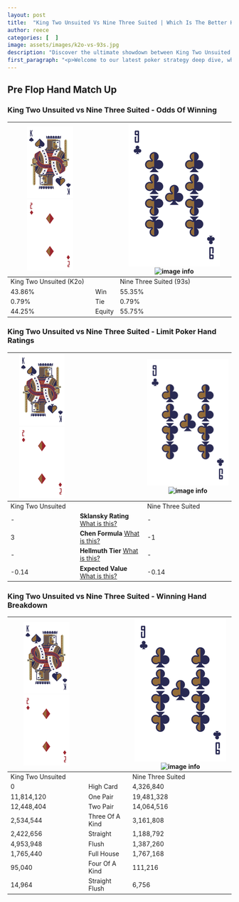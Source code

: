 ```yaml
---
layout: post
title:  "King Two Unsuited Vs Nine Three Suited | Which Is The Better Hand In Poker? A Complete Guide"
author: reece
categories: [  ]
image: assets/images/k2o-vs-93s.jpg
description: "Discover the ultimate showdown between King Two Unsuited and Nine Three Suited in poker! Uncover the odds, strategies, and scenarios where one hand triumphs over the other. Get ready to up your poker game with this thrilling analysis."
first_paragraph: "<p>Welcome to our latest poker strategy deep dive, where we're pitting two distinct hands against each other in a high-stakes showdown: King Two Unsuited vs Nine Three Suited.</p><p>In the dynamic world of poker, every decision counts, and knowing which hand holds the upper hand is key to your success at the table.</p><p>In this article, we'll dissect these two hands, explore the scenarios where one dominates the other, and equip you with the knowledge to make strategic choices that can tip the odds in your favor.</p><p>Get ready to unravel the intriguing dynamics of these poker hands and elevate your game to new heights.</p>"
---
```




[comment]: # (sp0)

## Pre Flop Hand Match Up

<div class="table hand-ratings" markdown="1"> 



### King Two Unsuited vs Nine Three Suited - Odds Of Winning


    
| ![image info](assets/images/hand1/K.png) ![image info](assets/images/hand1/2o.png) |  | ![image info](assets/images/hand2/9.png) ![image info](assets/images/hand2/3s.png) |
| -------- | -------- | -------- |
| King Two Unsuited (K2o) |  | Nine Three Suited (93s) |
| 43.86% | Win | 55.35% |
| 0.79% | Tie | 0.79% |
| 44.25% | Equity | 55.75% |




[comment]: # (sp1)



### King Two Unsuited vs Nine Three Suited - Limit Poker Hand Ratings


    
| ![image info](assets/images/hand1/K.png) ![image info](assets/images/hand1/2o.png) |  | ![image info](assets/images/hand2/9.png) ![image info](assets/images/hand2/3s.png) |
| -------- | -------- | -------- |
| King Two Unsuited |  | Nine Three Suited |
| - | **Sklansky Rating** [What is this?](/sklansky-rating-explained) | - |
| 3 | **Chen Formula** [What is this?](/chen-formula-explained) | -1 |
| - | **Hellmuth Tier** [What is this?](/Hellmuth-tier-explained) | - |
| -0.14 | **Expected Value** [What is this?](/expected-value-explained) | -0.14 |




[comment]: # (sp2)



### King Two Unsuited vs Nine Three Suited - Winning Hand Breakdown


    
| ![image info](assets/images/hand1/K.png) ![image info](assets/images/hand1/2o.png) |  | ![image info](assets/images/hand2/9.png) ![image info](assets/images/hand2/3s.png) |
| -------- | -------- | -------- |
| King Two Unsuited |  | Nine Three Suited |
| 0 | High Card | 4,326,840 |
| 11,814,120 | One Pair | 19,481,328 |
| 12,448,404 | Two Pair | 14,064,516 |
| 2,534,544 | Three Of A Kind | 3,161,808 |
| 2,422,656 | Straight | 1,188,792 |
| 4,953,948 | Flush | 1,387,260 |
| 1,765,440 | Full House | 1,767,168 |
| 95,040 | Four Of A Kind | 111,216 |
| 14,964 | Straight Flush | 6,756 |




[comment]: # (sp3)



</div>

[comment]: # (sp4)



[comment]: # (sp5)

